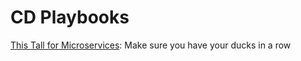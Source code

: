 # CD Playbooks

[This Tall for Microservices](./microservice-checklist.md): Make sure you have your ducks in a row
